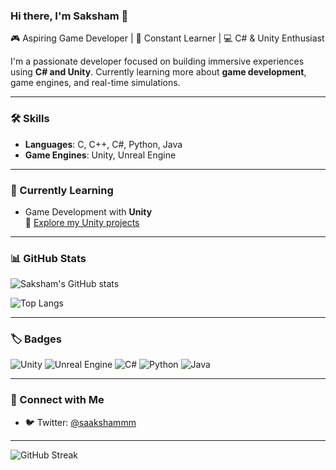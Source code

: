 

### Hi there, I'm Saksham 👋

🎮 Aspiring Game Developer | 🧠 Constant Learner | 💻 C# & Unity Enthusiast

I'm a passionate developer focused on building immersive experiences using **C# and Unity**. Currently learning more about **game development**, game engines, and real-time simulations.

---

### 🛠️ Skills

- **Languages**: C, C++, C#, Python, Java  
- **Game Engines**: Unity, Unreal Engine

---

### 🌱 Currently Learning

- Game Development with **Unity**  
  🔗 [Explore my Unity projects](https://github.com/saakshammm/Unity-Projects)

---

### 📊 GitHub Stats

![Saksham's GitHub stats](https://github-readme-stats.vercel.app/api?username=saakshammm&show_icons=true&theme=tokyonight&hide_border=true)

![Top Langs](https://github-readme-stats.vercel.app/api/top-langs/?username=saakshammm&layout=compact&theme=tokyonight&hide_border=true)

---

### 🏷️ Badges

![Unity](https://img.shields.io/badge/Engine-Unity-000000?style=for-the-badge&logo=unity&logoColor=white)
![Unreal Engine](https://img.shields.io/badge/Engine-Unreal-313131?style=for-the-badge&logo=unrealengine&logoColor=white)
![C#](https://img.shields.io/badge/Code-C%23-5C2D91?style=for-the-badge&logo=csharp&logoColor=white)
![Python](https://img.shields.io/badge/Code-Python-3776AB?style=for-the-badge&logo=python&logoColor=white)
![Java](https://img.shields.io/badge/Code-Java-ED8B00?style=for-the-badge&logo=openjdk&logoColor=white)

---

### 🤝 Connect with Me

- 🐦 Twitter: [@saakshammm](https://twitter.com/saakshammm)

---

<!-- Optional GitHub streak stats -->
![GitHub Streak](https://github-readme-streak-stats.herokuapp.com/?user=saakshammm&theme=tokyonight&hide_border=true)